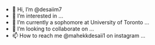 - 👋 Hi, I’m @desaiim7
- 👀 I’m interested in ...
- 🌱 I’m currently a sophomore at University of Toronto ...
- 💞️ I’m looking to collaborate on ...
- 📫 How to reach me @mahekkdesaii1 on instagram ...

<!---
desaiim7/desaiim7 is a ✨ special ✨ repository because its `README.md` (this file) appears on your GitHub profile.
You can click the Preview link to take a look at your changes.
--->
